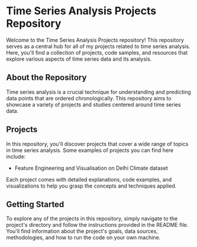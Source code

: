 # Time Series Analysis Projects Repository

Welcome to the Time Series Analysis Projects repository! This repository serves as a central hub for all of my projects related to time series analysis. Here, you'll find a collection of projects, code samples, and resources that explore various aspects of time series data and its analysis.

## About the Repository

Time series analysis is a crucial technique for understanding and predicting data points that are ordered chronologically. This repository aims to showcase a variety of projects and studies centered around time series data.

## Projects

In this repository, you'll discover projects that cover a wide range of topics in time series analysis. Some examples of projects you can find here include:

- Feature Engineering and Visualisation on Delhi Climate dataset

Each project comes with detailed explanations, code examples, and visualizations to help you grasp the concepts and techniques applied.

## Getting Started

To explore any of the projects in this repository, simply navigate to the project's directory and follow the instructions provided in the README file. You'll find information about the project's goals, data sources, methodologies, and how to run the code on your own machine.
